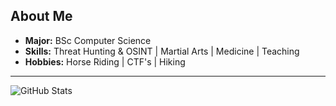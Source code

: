 ## About Me 

- **Major:** BSc Computer Science
- **Skills:**  Threat Hunting & OSINT | Martial Arts | Medicine | Teaching
- **Hobbies:** Horse Riding | CTF's | Hiking
---

![GitHub Stats](https://github-readme-stats.vercel.app/api?username=d0txecute&show_icons=true&theme=dark) 
